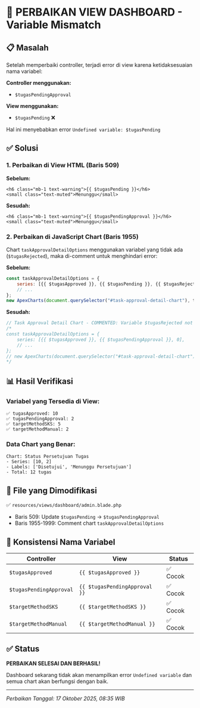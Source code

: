 # 🔧 PERBAIKAN VIEW DASHBOARD - Variable Mismatch

## 📋 Masalah

Setelah memperbaiki controller, terjadi error di view karena ketidaksesuaian nama variabel:

**Controller menggunakan:**

- `$tugasPendingApproval`

**View menggunakan:**

- `$tugasPending` ❌

Hal ini menyebabkan error `Undefined variable: $tugasPending`

## ✅ Solusi

### 1. Perbaikan di View HTML (Baris 509)

**Sebelum:**

```blade
<h6 class="mb-1 text-warning">{{ $tugasPending }}</h6>
<small class="text-muted">Menunggu</small>
```

**Sesudah:**

```blade
<h6 class="mb-1 text-warning">{{ $tugasPendingApproval }}</h6>
<small class="text-muted">Menunggu</small>
```

### 2. Perbaikan di JavaScript Chart (Baris 1955)

Chart `taskApprovalDetailOptions` menggunakan variabel yang tidak ada (`$tugasRejected`), maka di-comment untuk menghindari error:

**Sebelum:**

```javascript
const taskApprovalDetailOptions = {
    series: [{{ $tugasApproved }}, {{ $tugasPending }}, {{ $tugasRejected }}],
    // ...
};
new ApexCharts(document.querySelector("#task-approval-detail-chart"), taskApprovalDetailOptions).render();
```

**Sesudah:**

```javascript
// Task Approval Detail Chart - COMMENTED: Variable $tugasRejected not defined
/*
const taskApprovalDetailOptions = {
    series: [{{ $tugasApproved }}, {{ $tugasPendingApproval }}, 0],
    // ...
};
// new ApexCharts(document.querySelector("#task-approval-detail-chart"), taskApprovalDetailOptions).render();
*/
```

## 📊 Hasil Verifikasi

### Variabel yang Tersedia di View:

```
✅ tugasApproved: 10
✅ tugasPendingApproval: 2
✅ targetMethodSKS: 5
✅ targetMethodManual: 2
```

### Data Chart yang Benar:

```
Chart: Status Persetujuan Tugas
- Series: [10, 2]
- Labels: ['Disetujui', 'Menunggu Persetujuan']
- Total: 12 tugas
```

## 📁 File yang Dimodifikasi

✅ `resources/views/dashboard/admin.blade.php`

- Baris 509: Update `$tugasPending` → `$tugasPendingApproval`
- Baris 1955-1999: Comment chart `taskApprovalDetailOptions`

## 🎯 Konsistensi Nama Variabel

| Controller              | View                          | Status   |
| ----------------------- | ----------------------------- | -------- |
| `$tugasApproved`        | `{{ $tugasApproved }}`        | ✅ Cocok |
| `$tugasPendingApproval` | `{{ $tugasPendingApproval }}` | ✅ Cocok |
| `$targetMethodSKS`      | `{{ $targetMethodSKS }}`      | ✅ Cocok |
| `$targetMethodManual`   | `{{ $targetMethodManual }}`   | ✅ Cocok |

## ✅ Status

**PERBAIKAN SELESAI DAN BERHASIL!**

Dashboard sekarang tidak akan menampilkan error `Undefined variable` dan semua chart akan berfungsi dengan baik.

---

_Perbaikan Tanggal: 17 Oktober 2025, 08:35 WIB_
